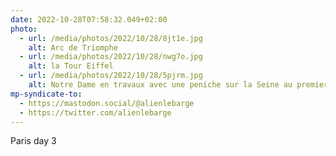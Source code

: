 ```yaml
---
date: 2022-10-28T07:58:32.049+02:00
photo:
  - url: /media/photos/2022/10/28/8jt1e.jpg
    alt: Arc de Triomphe
  - url: /media/photos/2022/10/28/nwg7o.jpg
    alt: la Tour Eiffel
  - url: /media/photos/2022/10/28/5pjrm.jpg
    alt: Notre Dame en travaux avec une peniche sur la Seine au premier plan
mp-syndicate-to:
  - https://mastodon.social/@alienlebarge
  - https://twitter.com/alienlebarge
---
```

Paris day 3
